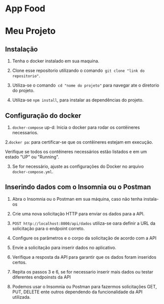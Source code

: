 # App Food

# Meu Projeto

## Instalação 

1. Tenha o docker instalado em sua maquina.

2. Clone esse repositorio utilizando o comando` git clone "link do repositorio"`.

3. Utiliza-se o comando` cd "nome do projeto"` para navegar ate o diretorio do projeto.

4. Utiliza-se `npm install`, para instalar as dependências do projeto.

## Configuração do docker 

1. `docker-compose` up-d: Inicia o docker para rodar os contêineres necessarios. 

2.`docker pa`: para certificar-se que os contêineres estejam em execução.


Verifique se todos os contêineres necessários estão listados e em um estado "UP" ou "Running".

3. Se for necessário, ajuste as configurações do Docker no arquivo `docker-compose.yml`.

## Inserindo dados com o Insomnia ou o Postman

1. Abra o Insomnia ou o Postman em sua máquina, caso não tenha instala-os 

2. Crie uma nova solicitação HTTP para enviar os dados para a API.

3. `POST http://localhost:8000/api/dados`
utiliza-se oara definir a URL da solicitação para o endpoint correto.

4. Configure os parâmetros e o corpo da solicitação de acordo com a API

5. Envie a solicitação para inserir dados no aplicativo.

6. Verifique a resposta da API para garantir que os dados foram inseridos certos.

7. Repita os passos 3 e 6, se for necessario inserir mais dados ou testar diferentes endpoinsts da API

8. Podemos usar o Insomnia ou Postman para fazermos solicitações GET, PUT, DELETE ente outros dependendo da funcionalidade da API utilizada.
